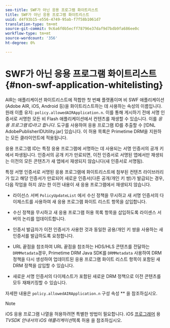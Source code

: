 ```yaml
---
seo-title: SWF가 아닌 응용 프로그램 화이트리스트
title: SWF가 아닌 응용 프로그램 화이트리스트
uuid: d4f93b15-e556-4749-95ab-f7f58b1061d7
translation-type: tm+mt
source-git-commit: 9c6a6f0b5ecff78796e37daf9d7bdb9fa686ee0c
workflow-type: tm+mt
source-wordcount: '356'
ht-degree: 0%

---
```



# SWF가 아닌 응용 프로그램 화이트리스트 {#non-swf-application-whitelisting}

AIR는 애플리케이션 화이트리스트에 적합한 첫 번째 플랫폼이며 비 SWF 애플리케이션(Adobe AIR, iOS, Android 등)을 화이트리스트하는 데 사용하는 속성의 이름입니다. 원래 이름 유지: `policy.allowedAIRApplication.n`. 이를 통해 게시하기 전에 서명 인증서로 서명한 모든 비 Flash 애플리케이션에서 컨텐츠를 재생할 수 있습니다. 이를 *응용 프로그램 ID라고 합니다*. 도구를 사용하여 응용 프로그램 ID를 추출할 수 [!DNL AdobePublisherIDUtility.jar] 있습니다. 이 허용 목록은 Primetime DRM을 지원하는 모든 클라이언트에 적용됩니다.

응용 프로그램 ID는 특정 응용 프로그램에 서명하는 데 사용되는 서명 인증서의 공개 키에서 파생됩니다. 인증서의 공개 키가 만료되면, 이전 인증서로 서명된 앱에서만 재생되는 이전의 모든 콘텐츠가 새 앱에서 재생되지 않습니다(새 인증서로 서명됨).

특정 서명 인증서로 서명된 응용 프로그램에 화이트리스트에 첨부된 컨텐츠 라이브러리가 있고 해당 인증서가 만료되어 새로운 인증서(다른 공개/개인 키 쌍)가 발급되는 경우, 다음 작업을 하지 *않는* 한 이전 내용이 새 응용 프로그램에서 재생되지 않습니다.

* 라이선스 서버 `PolicyUpdateList` 에서 수신 정책을 무시하고 새 서명 인증서의 다이제스트를 사용하여 새 응용 프로그램 화이트 리스트 항목을 삽입합니다.
* 수신 정책을 무시하고 새 응용 프로그램 허용 목록 항목을 삽입하도록 라이센스 서버의 논리를 업데이트합니다.
* 인증서 발급자가 이전 인증서가 사용한 것과 동일한 공용/개인 키 쌍을 사용하는 새 인증서를 발급하도록 요청합니다.
* URL 끝점을 참조하여 URL 끝점을 참조하는 HDS/HLS 콘텐츠를 전달하는 `DRMMetadata`경우, Primetime DRM Java SDK를 `DRMMetadata` 사용하여 DRM 정책을 다시 생성하여 업데이트된 응용 프로그램 화이트 리스트 항목이 포함된 새 DRM 정책을 삽입할 수 있습니다.

* 새로운 서명 인증서의 다이제스트가 포함된 새로운 DRM 정책으로 이전 콘텐츠를 모두 재패키징할 수 있습니다.

자세한 내용은 `policy.allowedAIRApplication.n` 구성 속성 ** 을 참조하십시오.

>[!NOTE]
>
>iOS 응용 프로그램 나열을 허용하려면 특별한 방법이 필요합니다. iOS [프로그래머](../../../../../programming/tvsdk-3x-ios-prog/ios-3x-drm-content-security/ios-3x-allowlist-your-ios-application.md) 용 *TVSDK 안내서의 iOS 애플리케이션*&#x200B;목록 허용 을 참조하십시오.
